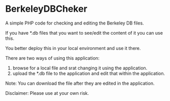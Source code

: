# BerkeleyDBCheker
A simple PHP code for checking and editing the Berkeley DB files. 

If you have *.db files that you want to see/edit the content of it you can use this.

You better deploy this in your local environment and use it there.

There are two ways of using this application:

1. browse for a local file and srat changing it using the application.
2. upload the *.db file to the application and edit that within the application.

Note: You can download the file after they are edited in the application.

Disclaimer: Please use at your own risk.
